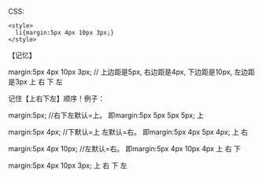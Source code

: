 CSS:
```
<style>
  li{margin:5px 4px 10px 3px;}
</style>
```
【记忆】

margin:5px 4px 10px 3px;  // 上边距是5px, 右边距是4px, 下边距是10px, 左边距是3px
        上  右   下  左
        
记住【上右下左】顺序！例子：

margin:5px;  //右下左默认=上。 即margin:5px 5px 5px 5px;
        上
        
margin:5px 4px;  //下默认=上 左默认=右。 即margin:5px 4px 5px 4px;
        上  右

margin:5px 4px 10px;  //左默认=右。 即margin:5px 4px 10px 4px
        上  右   下

margin:5px 4px 10px 3px;
        上  右   下   左
